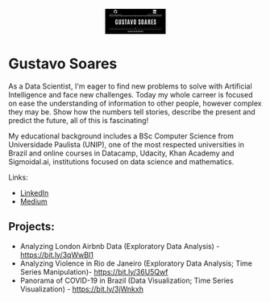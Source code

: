 <p align="center">
 <img src="github_banner.png">
 </p>
  
# Gustavo Soares

As a Data Scientist, I'm eager to find new problems to solve with Artificial Intelligence and face new challenges. Today my whole carreer is focused on ease the understanding of information to other people, however complex they may be. Show how the numbers tell stories, describe the present and predict the future, all of this is fascinating! 

My educational background includes a BSc Computer Science from Universidade Paulista (UNIP), one of the most respected universities in Brazil and online courses in Datacamp, Udacity, Khan Academy and Sigmoidal.ai, institutions focused on data science and mathematics.

Links:
  * [LinkedIn](https://www.linkedin.com/in/gustavo-ravel/)
  * [Medium](https://medium.com/@ravelsoares.lima)
  
## Projects:

* Analyzing London Airbnb Data (Exploratory Data Analysis) - https://bit.ly/3qWwBI1
* Analyzing Violence in Rio de Janeiro (Exploratory Data Analysis; Time Series Manipulation)- https://bit.ly/36U5Qwf
* Panorama of COVID-19 in Brazil (Data Visualization; Time Series Visualization) - https://bit.ly/3jWnkxh
